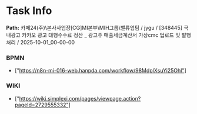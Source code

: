 # Task Info

**Path:** 카페24(주)\본사사업장\[CG]MI본부\MIH그룹\밸류업팀 / jygu / [348445] 국내광고 카카오 광고 대행수수료 정산 _ 광고주 매출세금계산서 가상cmc 업로드 및 발행 처리 / 2025-10-01_00-00-00

### BPMN
- ["https://n8n-mi-016-web.hanpda.com/workflow/98MdplXsuYi25Ohl"]

### WIKI
- ["https://wiki.simplexi.com/pages/viewpage.action?pageId=2729555332"]

